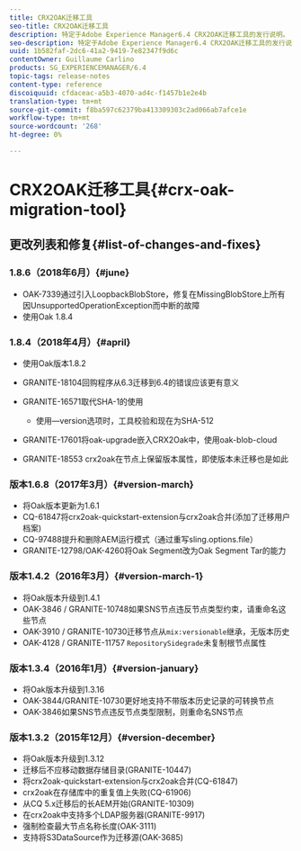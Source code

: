```yaml
---
title: CRX2OAK迁移工具
seo-title: CRX2OAK迁移工具
description: 特定于Adobe Experience Manager6.4 CRX2OAK迁移工具的发行说明。
seo-description: 特定于Adobe Experience Manager6.4 CRX2OAK迁移工具的发行说明。
uuid: 1b582faf-2dc6-41a2-9419-7e82347f9d6c
contentOwner: Guillaume Carlino
products: SG_EXPERIENCEMANAGER/6.4
topic-tags: release-notes
content-type: reference
discoiquuid: cfdaceac-a5b3-4070-ad4c-f1457b1e2e4b
translation-type: tm+mt
source-git-commit: f8ba597c62379ba413309303c2ad066ab7afce1e
workflow-type: tm+mt
source-wordcount: '268'
ht-degree: 0%

---
```



# CRX2OAK迁移工具{#crx-oak-migration-tool}

## 更改列表和修复{#list-of-changes-and-fixes}

### 1.8.6（2018年6月）{#june}

* OAK-7339通过引入LoopbackBlobStore，修复在MissingBlobStore上所有因UnsupportedOperationException而中断的故障
* 使用Oak 1.8.4

### 1.8.4（2018年4月）{#april}

* 使用Oak版本1.8.2
* GRANITE-18104回购程序从6.3迁移到6.4的错误应该更有意义
* GRANITE-16571取代SHA-1的使用

   * 使用—version选项时，工具校验和现在为SHA-512

* GRANITE-17601将oak-upgrade嵌入CRX2Oak中，使用oak-blob-cloud
* GRANITE-18553 crx2oak在节点上保留版本属性，即使版本未迁移也是如此

### 版本1.6.8（2017年3月）{#version-march}

* 将Oak版本更新为1.6.1
* CQ-61847将crx2oak-quickstart-extension与crx2oak合并(添加了迁移用户档案)
* CQ-97488提升和删除AEM运行模式（通过重写sling.options.file）
* GRANITE-12798/OAK-4260将Oak Segment改为Oak Segment Tar的能力

### 版本1.4.2（2016年3月）{#version-march-1}

* 将Oak版本升级到1.4.1
* OAK-3846 / GRANITE-10748如果SNS节点违反节点类型约束，请重命名这些节点
* OAK-3910 / GRANITE-10730迁移节点从`mix:versionable`继承，无版本历史
* OAK-4128 / GRANITE-11757 `RepositorySidegrade`未复制根节点属性

### 版本1.3.4（2016年1月）{#version-january}

* 将Oak版本升级到1.3.16
* OAK-3844/GRANITE-10730更好地支持不带版本历史记录的可转换节点
* OAK-3846如果SNS节点违反节点类型限制，则重命名SNS节点

### 版本1.3.2（2015年12月）{#version-december}

* 将Oak版本升级到1.3.12
* 迁移后不应移动数据存储目录(GRANITE-10447)
* 将crx2oak-quickstart-extension与crx2oak合并(CQ-61847)
* crx2oak在存储库中的重复值上失败(CQ-61906)
* 从CQ 5.x迁移后的长AEM开始(GRANITE-10309)
* 在crx2oak中支持多个LDAP服务器(GRANITE-9917)
* 强制检查最大节点名称长度(OAK-3111)
* 支持将S3DataSource作为迁移源(OAK-3685)

